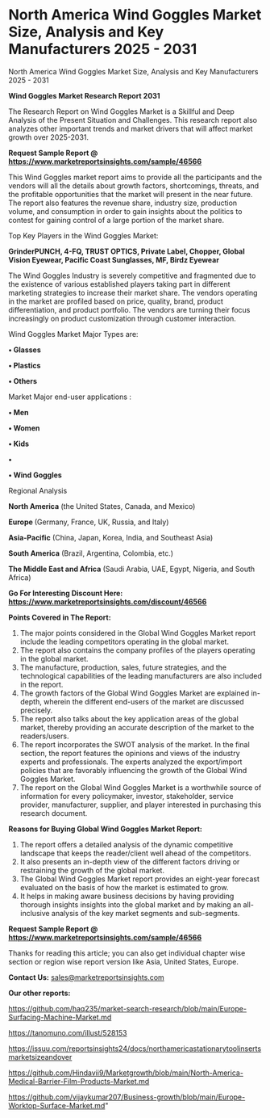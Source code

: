 # North America Wind Goggles Market Size, Analysis and Key Manufacturers 2025 - 2031
North America Wind Goggles Market Size, Analysis and Key Manufacturers 2025 - 2031

<strong>Wind Goggles Market Research Report 2031</strong>

The Research Report on Wind Goggles Market is a Skillful and Deep Analysis of the Present Situation and Challenges. This research report also analyzes other important trends and market drivers that will affect market growth over 2025-2031.

<strong>Request Sample Report @ <a href=https://www.marketreportsinsights.com/sample/46566>https://www.marketreportsinsights.com/sample/46566</a></strong>

This Wind Goggles market report aims to provide all the participants and the vendors will all the details about growth factors, shortcomings, threats, and the profitable opportunities that the market will present in the near future. The report also features the revenue share, industry size, production volume, and consumption in order to gain insights about the politics to contest for gaining control of a large portion of the market share.

Top Key Players in the Wind Goggles Market:

<strong>GrinderPUNCH, 4-FQ, TRUST OPTICS, Private Label, Chopper, Global Vision Eyewear, Pacific Coast Sunglasses, MF, Birdz Eyewear</strong>

The Wind Goggles Industry is severely competitive and fragmented due to the existence of various established players taking part in different marketing strategies to increase their market share. The vendors operating in the market are profiled based on price, quality, brand, product differentiation, and product portfolio. The vendors are turning their focus increasingly on product customization through customer interaction.

Wind Goggles Market Major Types are:

<strong>•  Glasses

•  Plastics

•  Others</strong>

Market Major end-user applications :

<strong>•  Men

•  Women

•  Kids

•  

•  Wind Goggles</strong>

Regional Analysis

</u><strong><b>North America</b></strong> (the United States, Canada, and Mexico)

<strong><b>Europe </b></strong>(Germany, France, UK, Russia, and Italy)

<strong><b>Asia-Pacific</b></strong> (China, Japan, Korea, India, and Southeast Asia)

<strong><b>South America</b></strong> (Brazil, Argentina, Colombia, etc.)

<strong><b>The Middle East and Africa</b></strong> (Saudi Arabia, UAE, Egypt, Nigeria, and South Africa)

<strong>Go For Interesting Discount Here: <a href=https://www.marketreportsinsights.com/discount/46566>https://www.marketreportsinsights.com/discount/46566</a></strong>

<strong>Points Covered in The Report:</strong>
<ol>
  <li>The major points considered in the Global Wind Goggles Market report include the leading competitors operating in the global market.</li>
  <li>The report also contains the company profiles of the players operating in the global market.</li>
  <li>The manufacture, production, sales, future strategies, and the technological capabilities of the leading manufacturers are also included in the report.</li>
  <li>The growth factors of the Global Wind Goggles Market are explained in-depth, wherein the different end-users of the market are discussed precisely.</li>
  <li>The report also talks about the key application areas of the global market, thereby providing an accurate description of the market to the readers/users.</li>
  <li>The report incorporates the SWOT analysis of the market. In the final section, the report features the opinions and views of the industry experts and professionals. The experts analyzed the export/import policies that are favorably influencing the growth of the Global Wind Goggles Market.</li>
  <li>The report on the Global Wind Goggles Market is a worthwhile source of information for every policymaker, investor, stakeholder, service provider, manufacturer, supplier, and player interested in purchasing this research document.</li>
</ol>
<strong>Reasons for Buying Global Wind Goggles Market Report:</strong>

<ol>
  <li>The report offers a detailed analysis of the dynamic competitive landscape that keeps the reader/client well ahead of the competitors.</li>
  <li>It also presents an in-depth view of the different factors driving or restraining the growth of the global market.</li>
  <li>The Global Wind Goggles Market report provides an eight-year forecast evaluated on the basis of how the market is estimated to grow.</li>
  <li>It helps in making aware business decisions by having providing thorough insights insights into the global market and by making an all-inclusive analysis of the key market segments and sub-segments.</li>
</ol>
<strong>Request Sample Report @ <a href=https://www.marketreportsinsights.com/sample/46566>https://www.marketreportsinsights.com/sample/46566</a></strong>


Thanks for reading this article; you can also get individual chapter wise section or region wise report version like Asia, United States, Europe.

<strong>Contact Us:</strong>
sales@marketreportsinsights.com

<strong>Our other reports:</strong>

<a href=https://github.com/haq235/market-search-research/blob/main/Europe-Surfacing-Machine-Market.md>https://github.com/haq235/market-search-research/blob/main/Europe-Surfacing-Machine-Market.md</a>

<a href=https://tanomuno.com/illust/528153>https://tanomuno.com/illust/528153</a>

<a href=https://issuu.com/reportsinsights24/docs/northamericastationarytoolinsertsmarketsizeandover>https://issuu.com/reportsinsights24/docs/northamericastationarytoolinsertsmarketsizeandover</a>

<a href=https://github.com/Hindavii9/Marketgrowth/blob/main/North-America-Medical-Barrier-Film-Products-Market.md>https://github.com/Hindavii9/Marketgrowth/blob/main/North-America-Medical-Barrier-Film-Products-Market.md</a>

<a href=https://github.com/vijaykumar207/Business-growth/blob/main/Europe-Worktop-Surface-Market.md>https://github.com/vijaykumar207/Business-growth/blob/main/Europe-Worktop-Surface-Market.md</a>"
